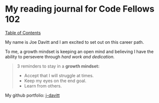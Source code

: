 # My reading journal for Code Fellows 102

[Table of Contents](/reading-notes/ToC)


My name is Joe Davitt and I am excited to set out on this career path.

To me, a growth mindset is keeping an open mind and believing I have the ability to persevere through *hard work and dedication.* 

>3 reminders to stay in a **growth mindset:**
>
>- Accept that I will struggle at times.
>- Keep my eyes on the end goal.
>- Learn from others.


My github portfolio: [j-davitt](https://github.com/j-davitt)
